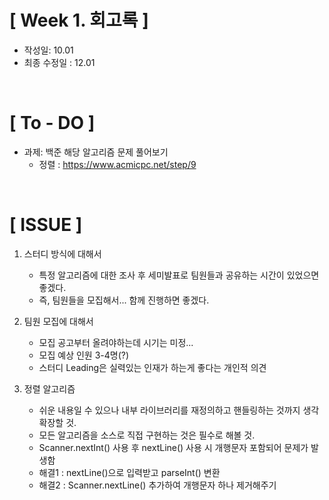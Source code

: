 # [ Week 1. 회고록 ]
- 작성일: 10.01
- 최종 수정일 : 12.01

<br/>

# [ To - DO ]
- 과제: 백준 해당 알고리즘 문제 풀어보기
    - 정렬 : https://www.acmicpc.net/step/9
    
    
<br/>

# [ ISSUE ]

1. 스터디 방식에 대해서
    - 특정 알고리즘에 대한 조사 후 세미발표로 팀원들과 공유하는 시간이 있었으면 좋겠다.
    - 즉, 팀원들을 모집해서... 함께 진행하면 좋겠다.
   
    
2. 팀원 모집에 대해서
    - 모집 공고부터 올려야하는데 시기는 미정...
    - 모집 예상 인원 3-4명(?)
    - 스터디 Leading은 실력있는 인재가 하는게 좋다는 개인적 의견

3. 정렬 알고리즘
   - 쉬운 내용일 수 있으나 내부 라이브러리를 재정의하고 핸들링하는 것까지 생각확장할 것.
   - 모든 알고리즘을 소스로 직접 구현하는 것은 필수로 해볼 것.
   - Scanner.nextInt() 사용 후 nextLine() 사용 시 개행문자 포함되어 문제가 발생함
   - 해결1 : nextLine()으로 입력받고 parseInt() 변환
   - 해결2 : Scanner.nextLine() 추가하여 개행문자 하나 제거해주기


